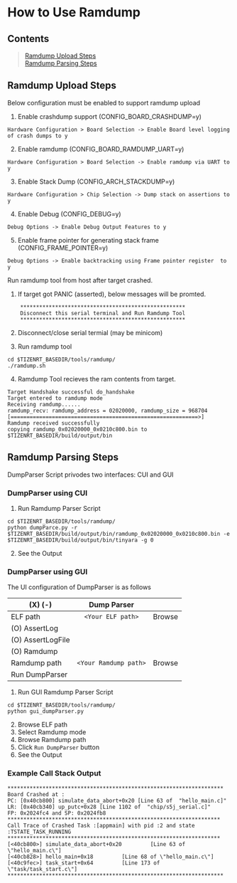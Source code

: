 # How to Use Ramdump

## Contents
> [Ramdump Upload Steps](#ramdump-upload-steps)  
> [Ramdump Parsing Steps](#ramdump-parsing-steps)  

## Ramdump Upload Steps
Below configuration must be enabled to support ramdump upload  
1. Enable crashdump support (CONFIG_BOARD_CRASHDUMP=y)
```
Hardware Configuration > Board Selection -> Enable Board level logging of crash dumps to y
```
2. Enable ramdump (CONFIG_BOARD_RAMDUMP_UART=y)
```
Hardware Configuration > Board Selection -> Enable ramdump via UART to y
```
3. Enable Stack Dump (CONFIG_ARCH_STACKDUMP=y)
```
Hardware Configuration > Chip Selection -> Dump stack on assertions to y
```
4. Enable Debug (CONFIG_DEBUG=y)
```
Debug Options -> Enable Debug Output Features to y
```
5. Enable frame pointer for generating stack frame (CONFIG_FRAME_POINTER=y)
```
Debug Options -> Enable backtracking using Frame pointer register  to y
```

Run ramdump tool from host after target crashed.  
1. If target got PANIC (asserted), below messages will be promted.
```
	****************************************************
	Disconnect this serial terminal and Run Ramdump Tool
	****************************************************
```
2. Disconnect/close serial termial (may be minicom)  

3. Run ramdump tool
```
cd $TIZENRT_BASEDIR/tools/ramdump/
./ramdump.sh
```
4. Ramdump Tool recieves the ram contents from target.
```
Target Handshake successful do_handshake
Target entered to ramdump mode
Receiving ramdump......
ramdump_recv: ramdump_address = 02020000, ramdump_size = 968704
[===========================================================>]
Ramdump received successfully
copying ramdump_0x02020000_0x0210c800.bin to  $TIZENRT_BASEDIR/build/output/bin
```

## Ramdump Parsing Steps
DumpParser Script privodes two interfaces: CUI and GUI

### DumpParser using CUI
1. Run Ramdump Parser Script
```
cd $TIZENRT_BASEDIR/tools/ramdump/
python dumpParce.py -r $TIZENRT_BASEDIR/build/output/bin/ramdump_0x02020000_0x0210c800.bin -e $TIZENRT_BASEDIR/build/output/bin/tinyara -g 0
```
2. See the Output

### DumpParser using GUI
The UI configuration of DumpParser is as follows

| (X) (-)           | Dump Parser           |        |
| ----------------- |:---------------------:| ------:|
| ELF path          | `<Your ELF path>`     | Browse |
| (O) AssertLog     |                       |        |
| (O) AssertLogFile |                       |        |
| (O) Ramdump       |                       |        |
| Ramdump path      | `<Your Ramdump path>` | Browse |
| Run DumpParser    |                       |        |

1. Run GUI Ramdump Parser Script
```
cd $TIZENRT_BASEDIR/tools/ramdump/
python gui_dumpParser.py
```

2. Browse ELF path
3. Select Ramdump mode
4. Browse Ramdump path
5. Click `Run DumpParser` button
6. See the Output

### Example Call Stack Output
```
********************************************************************
Board Crashed at :
PC: [0x40cb800] simulate_data_abort+0x20 [Line 63 of  "hello_main.c]"
LR: [0x40cb340] up_putc+0x28 [Line 1102 of  "chip/s5j_serial.c]"
FP: 0x2024fc4 and SP: 0x2024fb8
*******************************************************************
Call Trace of Crashed Task :[appmain] with pid :2 and state :TSTATE_TASK_RUNNING
*******************************************************************
[<40cb800>] simulate_data_abort+0x20         [Line 63 of \"hello_main.c\"]
[<40cb828>] hello_main+0x18         [Line 68 of \"hello_main.c\"]
[<40c9fec>] task_start+0x64         [Line 173 of \"task/task_start.c\"]
********************************************************************
```
